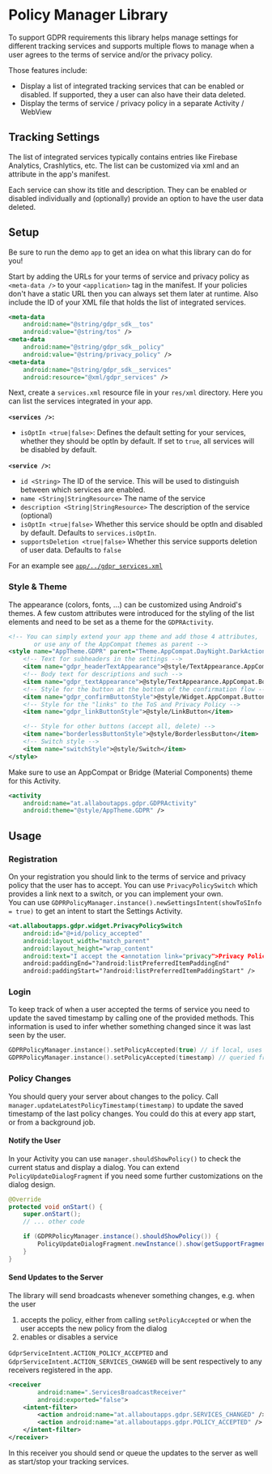 # Policy Manager Library

To support GDPR requirements this library helps manage settings for different tracking services and supports multiple flows to manage when a user agrees to the terms of service and/or the privacy policy.

Those features include:

* Display a list of integrated tracking services that can be enabled or disabled. If supported, they a user can also have their data deleted.
* Display the terms of service / privacy policy in a separate Activity / WebView

## Tracking Settings

The list of integrated services typically contains entries like Firebase Analytics, Crashlytics, etc. The list can be customized via xml and an attribute in the app's manifest.

Each service can show its title and description. They can be enabled or disabled individually and (optionally) provide an option to have the user data deleted.

## Setup

Be sure to run the demo `app` to get an idea on what this library can do for you!

Start by adding the URLs for your terms of service and privacy policy as `<meta-data />` to your `<application>` tag in the manifest. If your policies don't have a static URL then you can always set them later at runtime. Also include the ID of your XML file that holds the list of integrated services.

```xml
<meta-data
    android:name="@string/gdpr_sdk__tos"
    android:value="@string/tos" />
<meta-data
    android:name="@string/gdpr_sdk__policy"
    android:value="@string/privacy_policy" />
<meta-data
    android:name="@string/gdpr_sdk__services"
    android:resource="@xml/gdpr_services" />
```

Next, create a `services.xml` resource file in your `res/xml` directory. Here you can list the services integrated in your app.

**`<services />`:**

* `isOptIn <true|false>`: Defines the default setting for your services, whether they should be optIn by default. If set to `true`, all services will be disabled by default.

**`<service />`:**

* `id <String>` The ID of the service. This will be used to distinguish between which services are enabled.
* `name <String|StringResource>` The name of the service
* `description <String|StringResource>` The description of the service (optional)
* `isOptIn <true|false>` Whether this service should be optIn and disabled by default. Defaults to `services.isOptIn`.
* `supportsDeletion <true|false>` Whether this service supports deletion of user data. Defaults to `false`

For an example see [`app/../gdpr_services.xml`](/app/src/main/res/xml/gdpr_services.xml)

### Style & Theme

The appearance (colors, fonts, ...) can be customized using Android's themes. A few custom attributes were introduced for the styling of the list elements and need to be set as a theme for the `GDPRActivity`.

```xml
<!-- You can simply extend your app theme and add those 4 attributes,
       or use any of the AppCompat themes as parent -->
<style name="AppTheme.GDPR" parent="Theme.AppCompat.DayNight.DarkActionBar">
    <!-- Text for subheaders in the settings -->
    <item name="gdpr_headerTextAppearance">@style/TextAppearance.AppCompat.Body2</item>
    <!-- Body text for descriptions and such -->
    <item name="gdpr_textAppearance">@style/TextAppearance.AppCompat.Body1</item>
    <!-- Style for the button at the bottom of the confirmation flow -->
    <item name="gdpr_confirmButtonStyle">@style/Widget.AppCompat.Button.Borderless.Colored</item>
    <!-- Style for the "links" to the ToS and Privacy Policy -->
    <item name="gdpr_linkButtonStyle">@style/LinkButton</item>

    <!-- Style for other buttons (accept all, delete) -->
    <item name="borderlessButtonStyle">@style/BorderlessButton</item>
    <!-- Switch style -->
    <item name="switchStyle">@style/Switch</item>
</style>
```

Make sure to use an AppCompat or Bridge (Material Components) theme for this Activity.

```xml
<activity
    android:name="at.allaboutapps.gdpr.GDPRActivity"
    android:theme="@style/AppTheme.GDPR" />
```

## Usage

### Registration

On your registration you should link to the terms of service and privacy policy that the user has to accept. You can use `PrivacyPolicySwitch` which provides a link next to a switch, or you can implement your own.  
You can use `GDPRPolicyManager.instance().newSettingsIntent(showToSInfo = true)` to get an intent to start the Settings Activity.

```xml
<at.allaboutapps.gdpr.widget.PrivacyPolicySwitch
    android:id="@+id/policy_accepted"
    android:layout_width="match_parent"
    android:layout_height="wrap_content"
    android:text="I accept the <annotation link="privacy">Privacy Policy</annotation> and <annotation link="tos">Terms of Service</annotation>"
    android:paddingEnd="?android:listPreferredItemPaddingEnd"
    android:paddingStart="?android:listPreferredItemPaddingStart" />
```

### Login

To keep track of when a user accepted the terms of service you need to update the saved timestamp by calling one of the provided methods. This information is used to infer whether something changed since it was last seen by the user.

```kt
GDPRPolicyManager.instance().setPolicyAccepted(true) // if local, uses current timestamp
GDPRPolicyManager.instance().setPolicyAccepted(timestamp) // queried from server
```

### Policy Changes

You should query your server about changes to the policy. Call `manager.updateLatestPolicyTimestamp(timestamp)` to update the saved timestamp of the last policy changes. You could do this at every app start, or from a background job.

#### Notify the User

In your Activity you can use `manager.shouldShowPolicy()` to check the current status and display a dialog.
You can extend `PolicyUpdateDialogFragment` if you need some further customizations on the dialog design.

```java
@Override
protected void onStart() {
    super.onStart();
    // ... other code

    if (GDPRPolicyManager.instance().shouldShowPolicy()) {
        PolicyUpdateDialogFragment.newInstance().show(getSupportFragmentManager());
    }
}
```

#### Send Updates to the Server

The library will send broadcasts whenever something changes, e.g. when the user

1. accepts the policy, either from calling `setPolicyAccepted` or when the user accepts the new policy from the dialog
2. enables or disables a service

`GdprServiceIntent.ACTION_POLICY_ACCEPTED` and `GdprServiceIntent.ACTION_SERVICES_CHANGED` will be sent respectively to any receivers registered in the app.

```xml
<receiver
        android:name=".ServicesBroadcastReceiver"
        android:exported="false">
    <intent-filter>
        <action android:name="at.allaboutapps.gdpr.SERVICES_CHANGED" />
        <action android:name="at.allaboutapps.gdpr.POLICY_ACCEPTED" />
    </intent-filter>
</receiver>
```

In this receiver you should send or queue the updates to the server as well as start/stop your tracking services.
